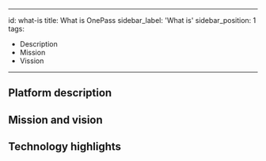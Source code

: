 ---
id: what-is
title: What is OnePass
sidebar_label: 'What is'
sidebar_position: 1
tags:

- Description
- Mission
- Vission

 ---

## Platform description

## Mission and vision

## Technology highlights
